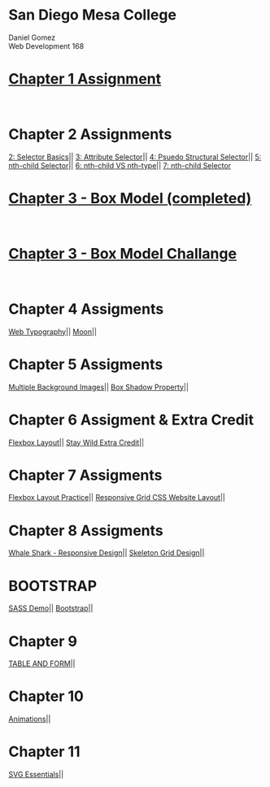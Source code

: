 # San Diego Mesa College

Daniel Gomez
<br>
Web Development 168
<br>
<h1><a href='ch1ASGMT\aboutMe.html'>Chapter 1 Assignment</a></h1> 
<br>
<h1>Chapter 2 Assignments</h1>
<a href='02_selector_basics_start-ASGMT.html'>2: Selector Basics</a>|| 
<a href='03_attribute_selectors_start-ASGMT.html'>3: Attribute Selector</a>|| 
<a href='04-2_psuedo_structural_selector_classes_start-ASGMT.html'>4: Psuedo Structural Selector</a>|| 
<a href='05_nth-child_selector_start-ASGMT.html'>5: nth-child Selector</a>|| 
<a href='06_nth-child_vs_nth-type_start-ASGMT.html'>6: nth-child VS nth-type</a>|| 
<a href='07_nth-child_selector_start-ASGMT.html'>7: nth-child Selector</a> 
<br>
<h1><a href="03_box_model_start_completed.html">Chapter 3 - Box Model (completed)</a></h1>
<br>
<h1><a href="box_model_challenge\index.html">Chapter 3 - Box Model Challange</a></h1>
<br>
<h1>Chapter 4 Assigments</h1>
<a href='Chapter 4\04_web_typography.html'>Web Typography</a>|| 
<a href='Chapter 4\moon.html'>Moon</a>|| 
<br>
<h1>Chapter 5 Assigments</h1>
<a href='Chapter 5\start\04_multiple_bgs.html.html'>Multiple Background Images</a>|| 
<a href='Chapter 5\start\05_box_shadow.html.html'>Box Shadow Property</a>|| 
<h1>Chapter 6 Assigment & Extra Credit</h1>
<a href='Chapter 6\index.html'>Flexbox Layout</a>|| 
<a href='Chapter 6\stayWild.html'>Stay Wild Extra Credit</a>||
<h1>Chapter 7 Assigments</h1>
<a href='Chapter 7\index.html'>Flexbox Layout Practice</a>|| 
<a href='Chapter 7\gridBiz\index.html'>Responsive Grid CSS Website Layout</a>||
<h1>Chapter 8 Assigments</h1>
<a href='Chapter 8\whaleShark.html'>Whale Shark - Responsive Design</a>|| 
<a href='Chapter 8\skeleton-grid-system\index.html'>Skeleton Grid Design</a>||
<h1>BOOTSTRAP</h1>
<a href='Bootstrap\sass-demo\index.html'>SASS Demo</a>|| 
<a href='Bootstrap\index.html'>Bootstrap</a>||
<h1>Chapter 9</h1>
<a href='Chapter 9\table.html'>TABLE AND FORM</a>|| 
<h1>Chapter 10</h1>
<a href='Chapter 10\transitions-animations.html'>Animations</a>|| 
<h1>Chapter 11</h1>
<a href='Chapter 11\index.html'>SVG Essentials</a>|| 




